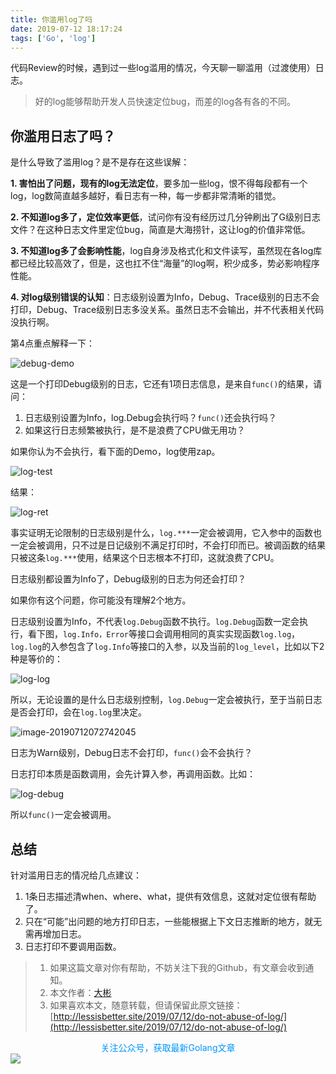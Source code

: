 ```yaml
---
title: 你滥用log了吗
date: 2019-07-12 18:17:24
tags: ['Go', 'log']
---
```


代码Review的时候，遇到过一些log滥用的情况，今天聊一聊滥用（过渡使用）日志。


> 好的log能够帮助开发人员快速定位bug，而差的log各有各的不同。

## 你滥用日志了吗？

是什么导致了滥用log？是不是存在这些误解：

**1. 害怕出了问题，现有的log无法定位**，要多加一些log，恨不得每段都有一个log，log数简直越多越好，看日志有一种，每一步都非常清晰的错觉。

**2. 不知道log多了，定位效率更低**，试问你有没有经历过几分钟刷出了G级别日志文件？在这种日志文件里定位bug，简直是大海捞针，这让log的价值非常低。

**3. 不知道log多了会影响性能**，log自身涉及格式化和文件读写，虽然现在各log库都已经比较高效了，但是，这也扛不住“海量”的log啊，积少成多，势必影响程序性能。

**4. 对log级别错误的认知**：日志级别设置为Info，Debug、Trace级别的日志不会打印，Debug、Trace级别日志多没关系。虽然日志不会输出，并不代表相关代码没执行啊。


第4点重点解释一下：

![debug-demo](https://lessisbetter.site/images/2019-07-debug-demo.png)

这是一个打印Debug级别的日志，它还有1项日志信息，是来自`func()`的结果，请问：

1. 日志级别设置为Info，log.Debug会执行吗？`func()`还会执行吗？
2. 如果这行日志频繁被执行，是不是浪费了CPU做无用功？

如果你认为不会执行，看下面的Demo，log使用zap。

![log-test](https://lessisbetter.site/images/2019-07-log-test.png)

结果：

![log-ret](https://lessisbetter.site/images/2019-07-log-ret.png)

事实证明无论限制的日志级别是什么，`log.***`一定会被调用，它入参中的函数也一定会被调用，只不过是日记级别不满足打印时，不会打印而已。被调函数的结果只被这条`log.***`使用，结果这个日志根本不打印，这就浪费了CPU。

日志级别都设置为Info了，Debug级别的日志为何还会打印？

如果你有这个问题，你可能没有理解2个地方。

日志级别设置为Info，不代表`log.Debug`函数不执行。`log.Debug`函数一定会执行，看下图，`log.Info，Error`等接口会调用相同的真实实现函数`log.log`，`log.log`的入参包含了`log.Info`等接口的入参，以及当前的`log_level`，比如以下2种是等价的：

![log-log](https://lessisbetter.site/images/2019-07-log-log.png)

所以，无论设置的是什么日志级别控制，`log.Debug`一定会被执行，至于当前日志是否会打印，会在`log.log`里决定。

![image-20190712072742045](https://lessisbetter.site/images/2019-07-log-call.png)



日志为Warn级别，Debug日志不会打印，`func()`会不会执行？

日志打印本质是函数调用，会先计算入参，再调用函数。比如：

![log-debug](https://lessisbetter.site/images/2019-07-log-debug.png)

所以`func()`一定会被调用。



## 总结

针对滥用日志的情况给几点建议：

1. 1条日志描述清when、where、what，提供有效信息，这就对定位很有帮助了。
2. 只在“可能”出问题的地方打印日志，一些能根据上下文日志推断的地方，就无需再增加日志。
3. 日志打印不要调用函数。

> 1. 如果这篇文章对你有帮助，不妨关注下我的Github，有文章会收到通知。
> 2. 本文作者：[大彬](http://lessisbetter.site/about/)
> 3. 如果喜欢本文，随意转载，但请保留此原文链接：[http://lessisbetter.site/2019/07/12/do-not-abuse-of-log/](http://lessisbetter.site/2019/07/12/do-not-abuse-of-log/)


<div style="color:#0096FF; text-align:center">关注公众号，获取最新Golang文章</div>
<img src="https://lessisbetter.site/images/2019-01-article_qrcode.jpg" style="border:0"  align=center />